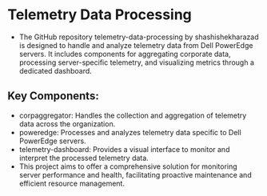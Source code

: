 # ​Telemetry Data Processing
- The GitHub repository telemetry-data-processing by shashishekharazad is designed to handle and analyze telemetry data from Dell PowerEdge servers. It includes components for aggregating corporate data, processing server-specific telemetry, and visualizing metrics through a dedicated dashboard.​

## Key Components:
- corpaggregator: Handles the collection and aggregation of telemetry data across the organization.​
- poweredge: Processes and analyzes telemetry data specific to Dell PowerEdge servers.​
- telemetry-dashboard: Provides a visual interface to monitor and interpret the processed telemetry data.​
- This project aims to offer a comprehensive solution for monitoring server performance and health, facilitating proactive maintenance and efficient resource management.
